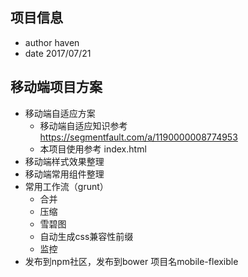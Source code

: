 ## 项目信息
- author haven  
- date 2017/07/21
## 移动端项目方案  
- 移动端自适应方案  
	- 移动端自适应知识参考 https://segmentfault.com/a/1190000008774953  
	- 本项目使用参考 index.html  
- 移动端样式效果整理  
- 移动端常用组件整理  
- 常用工作流（grunt）  
	- 合并  
	- 压缩  
    - 雪碧图   
    - 自动生成css兼容性前缀  
    - 监控  
- 发布到npm社区，发布到bower 项目名mobile-flexible  


	
